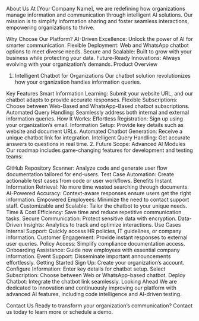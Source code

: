 About Us
At [Your Company Name], we are redefining how organizations manage information and communication through intelligent AI solutions. Our mission is to simplify information sharing and foster seamless interactions, empowering organizations to thrive.

Why Choose Our Platform?
AI-Driven Excellence: Unlock the power of AI for smarter communication.
Flexible Deployment: Web and WhatsApp chatbot options to meet diverse needs.
Secure and Scalable: Built to grow with your business while protecting your data.
Future-Ready Innovations: Always evolving with your organization’s demands.
Product Overview
1. Intelligent Chatbot for Organizations
Our chatbot solution revolutionizes how your organization handles information queries.

Key Features
Smart Information Learning: Submit your website URL, and our chatbot adapts to provide accurate responses.
Flexible Subscriptions: Choose between Web-Based and WhatsApp-Based chatbot subscriptions.
Automated Query Handling: Seamlessly address both internal and external information queries.
How It Works:
Effortless Registration: Sign up using your organization’s email.
Information Setup: Provide key details such as website and document URLs.
Automated Chatbot Generation: Receive a unique chatbot link for integration.
Intelligent Query Handling: Get accurate answers to questions in real time.
2. Future Scope: Advanced AI Modules
Our roadmap includes game-changing features for development and testing teams:

GitHub Repository Scanner: Analyze code and generate user flow documentation tailored for end-users.
Test Case Automation: Create actionable test cases from code or user workflows.
Benefits
Instant Information Retrieval: No more time wasted searching through documents.
AI-Powered Accuracy: Context-aware responses ensure users get the right information.
Empowered Employees: Minimize the need to contact support staff.
Customizable and Scalable: Tailor the chatbot to your unique needs.
Time & Cost Efficiency: Save time and reduce repetitive communication tasks.
Secure Communication: Protect sensitive data with encryption.
Data-Driven Insights: Analytics to track and optimize interactions.
Use Cases
Internal Support: Quickly access HR policies, IT guidelines, or company information.
Customer Engagement: Provide instant responses to external user queries.
Policy Access: Simplify compliance documentation access.
Onboarding Assistance: Guide new employees with essential company information.
Event Support: Disseminate important announcements effortlessly.
Getting Started
Sign Up: Create your organization’s account.
Configure Information: Enter key details for chatbot setup.
Select Subscription: Choose between Web or WhatsApp-based chatbot.
Deploy Chatbot: Integrate the chatbot link seamlessly.
Looking Ahead
We are dedicated to innovation and continuously improving our platform with advanced AI features, including code intelligence and AI-driven testing.

Contact Us
Ready to transform your organization’s communication? Contact us today to learn more or schedule a demo.

